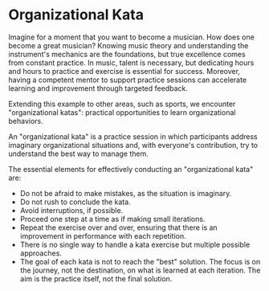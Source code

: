 # Organizational Kata

Imagine for a moment that you want to become a musician. How does one become a great musician? Knowing music theory and understanding the instrument's mechanics are the foundations, but true excellence comes from constant practice. In music, talent is necessary, but dedicating hours and hours to practice and exercise is essential for success. Moreover, having a competent mentor to support practice sessions can accelerate learning and improvement through targeted feedback.

Extending this example to other areas, such as sports, we encounter "organizational katas": practical opportunities to learn organizational behaviors.

An "organizational kata" is a practice session in which participants address imaginary organizational situations and, with everyone's contribution, try to understand the best way to manage them.

The essential elements for effectively conducting an "organizational kata" are:

- Do not be afraid to make mistakes, as the situation is imaginary.
- Do not rush to conclude the kata.
- Avoid interruptions, if possible.
- Proceed one step at a time as if making small iterations.
- Repeat the exercise over and over, ensuring that there is an improvement in performance with each repetition.
- There is no single way to handle a kata exercise but multiple possible approaches.
- The goal of each kata is not to reach the "best" solution. The focus is on the journey, not the destination, on what is learned at each iteration. The aim is the practice itself, not the final solution.
